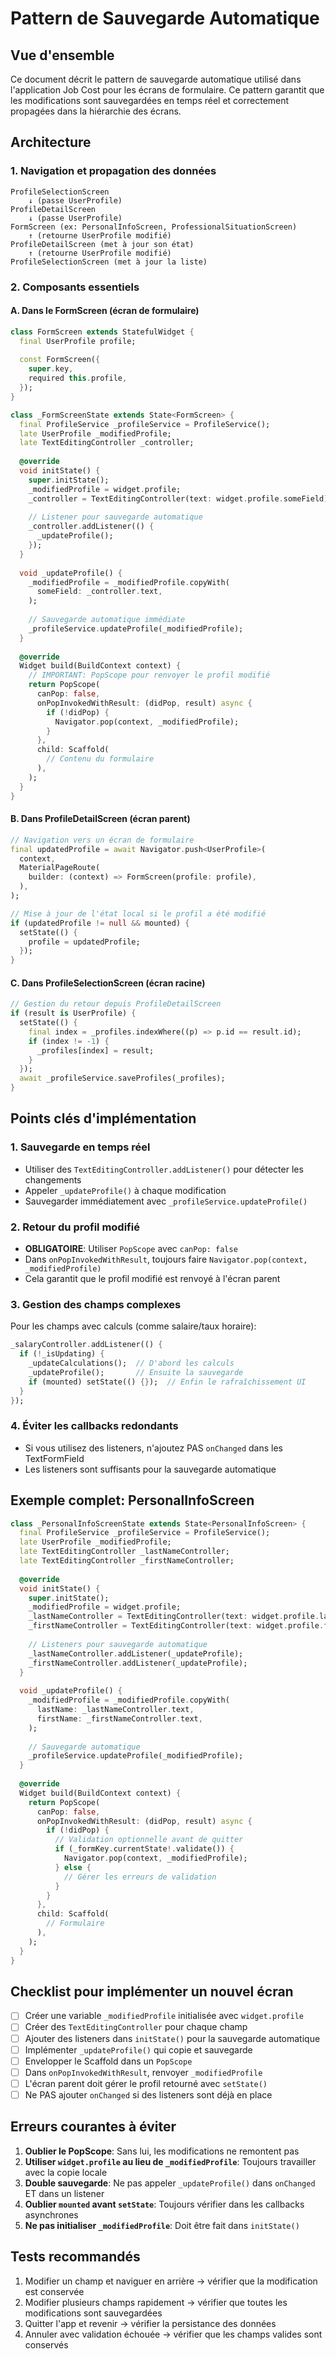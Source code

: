 # Pattern de Sauvegarde Automatique

## Vue d'ensemble
Ce document décrit le pattern de sauvegarde automatique utilisé dans l'application Job Cost pour les écrans de formulaire. Ce pattern garantit que les modifications sont sauvegardées en temps réel et correctement propagées dans la hiérarchie des écrans.

## Architecture

### 1. Navigation et propagation des données
```
ProfileSelectionScreen
    ↓ (passe UserProfile)
ProfileDetailScreen  
    ↓ (passe UserProfile)
FormScreen (ex: PersonalInfoScreen, ProfessionalSituationScreen)
    ↑ (retourne UserProfile modifié)
ProfileDetailScreen (met à jour son état)
    ↑ (retourne UserProfile modifié)
ProfileSelectionScreen (met à jour la liste)
```

### 2. Composants essentiels

#### A. Dans le FormScreen (écran de formulaire)

```dart
class FormScreen extends StatefulWidget {
  final UserProfile profile;
  
  const FormScreen({
    super.key,
    required this.profile,
  });
}

class _FormScreenState extends State<FormScreen> {
  final ProfileService _profileService = ProfileService();
  late UserProfile _modifiedProfile;
  late TextEditingController _controller;
  
  @override
  void initState() {
    super.initState();
    _modifiedProfile = widget.profile;
    _controller = TextEditingController(text: widget.profile.someField);
    
    // Listener pour sauvegarde automatique
    _controller.addListener(() {
      _updateProfile();
    });
  }
  
  void _updateProfile() {
    _modifiedProfile = _modifiedProfile.copyWith(
      someField: _controller.text,
    );
    
    // Sauvegarde automatique immédiate
    _profileService.updateProfile(_modifiedProfile);
  }
  
  @override
  Widget build(BuildContext context) {
    // IMPORTANT: PopScope pour renvoyer le profil modifié
    return PopScope(
      canPop: false,
      onPopInvokedWithResult: (didPop, result) async {
        if (!didPop) {
          Navigator.pop(context, _modifiedProfile);
        }
      },
      child: Scaffold(
        // Contenu du formulaire
      ),
    );
  }
}
```

#### B. Dans ProfileDetailScreen (écran parent)

```dart
// Navigation vers un écran de formulaire
final updatedProfile = await Navigator.push<UserProfile>(
  context,
  MaterialPageRoute(
    builder: (context) => FormScreen(profile: profile),
  ),
);

// Mise à jour de l'état local si le profil a été modifié
if (updatedProfile != null && mounted) {
  setState(() {
    profile = updatedProfile;
  });
}
```

#### C. Dans ProfileSelectionScreen (écran racine)

```dart
// Gestion du retour depuis ProfileDetailScreen
if (result is UserProfile) {
  setState(() {
    final index = _profiles.indexWhere((p) => p.id == result.id);
    if (index != -1) {
      _profiles[index] = result;
    }
  });
  await _profileService.saveProfiles(_profiles);
}
```

## Points clés d'implémentation

### 1. Sauvegarde en temps réel
- Utiliser des `TextEditingController.addListener()` pour détecter les changements
- Appeler `_updateProfile()` à chaque modification
- Sauvegarder immédiatement avec `_profileService.updateProfile()`

### 2. Retour du profil modifié
- **OBLIGATOIRE**: Utiliser `PopScope` avec `canPop: false`
- Dans `onPopInvokedWithResult`, toujours faire `Navigator.pop(context, _modifiedProfile)`
- Cela garantit que le profil modifié est renvoyé à l'écran parent

### 3. Gestion des champs complexes
Pour les champs avec calculs (comme salaire/taux horaire):
```dart
_salaryController.addListener(() {
  if (!_isUpdating) {
    _updateCalculations();  // D'abord les calculs
    _updateProfile();       // Ensuite la sauvegarde
    if (mounted) setState(() {});  // Enfin le rafraîchissement UI
  }
});
```

### 4. Éviter les callbacks redondants
- Si vous utilisez des listeners, n'ajoutez PAS `onChanged` dans les TextFormField
- Les listeners sont suffisants pour la sauvegarde automatique

## Exemple complet: PersonalInfoScreen

```dart
class _PersonalInfoScreenState extends State<PersonalInfoScreen> {
  final ProfileService _profileService = ProfileService();
  late UserProfile _modifiedProfile;
  late TextEditingController _lastNameController;
  late TextEditingController _firstNameController;
  
  @override
  void initState() {
    super.initState();
    _modifiedProfile = widget.profile;
    _lastNameController = TextEditingController(text: widget.profile.lastName);
    _firstNameController = TextEditingController(text: widget.profile.firstName);
    
    // Listeners pour sauvegarde automatique
    _lastNameController.addListener(_updateProfile);
    _firstNameController.addListener(_updateProfile);
  }
  
  void _updateProfile() {
    _modifiedProfile = _modifiedProfile.copyWith(
      lastName: _lastNameController.text,
      firstName: _firstNameController.text,
    );
    
    // Sauvegarde automatique
    _profileService.updateProfile(_modifiedProfile);
  }
  
  @override
  Widget build(BuildContext context) {
    return PopScope(
      canPop: false,
      onPopInvokedWithResult: (didPop, result) async {
        if (!didPop) {
          // Validation optionnelle avant de quitter
          if (_formKey.currentState!.validate()) {
            Navigator.pop(context, _modifiedProfile);
          } else {
            // Gérer les erreurs de validation
          }
        }
      },
      child: Scaffold(
        // Formulaire
      ),
    );
  }
}
```

## Checklist pour implémenter un nouvel écran

- [ ] Créer une variable `_modifiedProfile` initialisée avec `widget.profile`
- [ ] Créer des `TextEditingController` pour chaque champ
- [ ] Ajouter des listeners dans `initState()` pour la sauvegarde automatique
- [ ] Implémenter `_updateProfile()` qui copie et sauvegarde
- [ ] Envelopper le Scaffold dans un `PopScope`
- [ ] Dans `onPopInvokedWithResult`, renvoyer `_modifiedProfile`
- [ ] L'écran parent doit gérer le profil retourné avec `setState()`
- [ ] Ne PAS ajouter `onChanged` si des listeners sont déjà en place

## Erreurs courantes à éviter

1. **Oublier le PopScope**: Sans lui, les modifications ne remontent pas
2. **Utiliser `widget.profile` au lieu de `_modifiedProfile`**: Toujours travailler avec la copie locale
3. **Double sauvegarde**: Ne pas appeler `_updateProfile()` dans `onChanged` ET dans un listener
4. **Oublier `mounted` avant `setState`**: Toujours vérifier dans les callbacks asynchrones
5. **Ne pas initialiser `_modifiedProfile`**: Doit être fait dans `initState()`

## Tests recommandés

1. Modifier un champ et naviguer en arrière → vérifier que la modification est conservée
2. Modifier plusieurs champs rapidement → vérifier que toutes les modifications sont sauvegardées
3. Quitter l'app et revenir → vérifier la persistance des données
4. Annuler avec validation échouée → vérifier que les champs valides sont conservés
